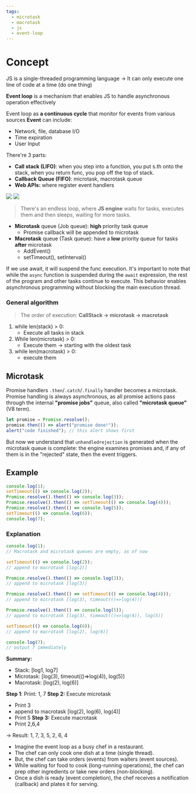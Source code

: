 ```yaml
---
tags:
  - microtask
  - macrotask
  - js
  - event-loop
---
```

# Concept
JS is a single-threaded programming language
-> It can only execute one line of code at a time (do one thing)

**Event loop** is a mechanism that enables JS to handle asynchronous operation effectively

Event loop as **a continuous cycle** that monitor for events from various sources
**Event** can include:
- Network, file, database I/O
- Time expiration 
- User Input


There're 3 parts:
- **Call stack (LIFO)**: when you step into a function, you put s.th onto the stack, when you return func, you pop off the top of stack.
- **Callback Queue (FIFO)**: microtask, macrotask queue
- **Web APIs:** where register event handlers

![](../assets/event-loop-1.png)
![](../assets/cb-queue.png)

> There's an endless loop, where **JS engine** waits for tasks, executes them and then sleeps, waiting for more tasks.
- **Microtask** queue (Job queue): **high** priority task queue
	- Promise callback will be appended to microtask
- **Macrotask** queue (Task queue): have a **low** priority queue for tasks **after** microtask
	- AddEvent()
	- setTimeout(), setInterval()


If we use await, it will suspend the func execution.
It's important to note that while the `async` function is suspended during the `await` expression, the rest of the program and other tasks continue to execute. This behavior enables asynchronous programming without blocking the main execution thread.

### General algorithm
> The order of execution: **CallStack -> microtask -> macrotask**
1. while len(stack) > 0:
	- Execute all tasks in stack
2. While len(microtask) > 0:
	- Execute them -> starting with the oldest task
3. while len(macrotask) > 0:
	- execute them

## Microtask
Promise handlers `.then`/`.catch`/`.finally` handler becomes a microtask.
Promise handling is always asynchronous, as all promise actions pass through the internal **"promise jobs"** queue, also called **"microtask queue"** (V8 term).
```javascript
let promise = Promise.resolve();
promise.then(() => alert("promise done!"));
alert("code finished"); // this alert shows first
```
But now we understand that `unhandledrejection` is generated when the microtask queue is complete: the engine examines promises and, if any of them is in the "rejected" state, then the event triggers.

## Example
```javascript
console.log(1);
setTimeout(() => console.log(2));
Promise.resolve().then(() => console.log(3));
Promise.resolve().then(() => setTimeout(() => console.log(4)));
Promise.resolve().then(() => console.log(5));
setTimeout(() => console.log(6));
console.log(7);
```
### Explanation
```javascript
console.log(1);
// Macrotask and microtask queues are empty, as of now

setTimeout(() => console.log(2));
// append to macrotask [log(2)]

Promise.resolve().then(() => console.log(3));
// append to microtask [log(3)]

Promise.resolve().then(() => setTimeout(() => console.log(4)));
// append to microtask [log(3), timeout(()=>log(4))]

Promise.resolve().then(() => console.log(5));
// append to microtask [log(3), timeout(()=>log(4)), log(5)]

setTimeout(() => console.log(6));
// append to macrotask [log(2), log(6)]

console.log(7);
// output 7 immediately
```
**Summary:**
- Stack: [log1, log7]
- Microtask: [log(3), timeout(()=>log(4)), log(5)]
- Macrotask: [log(2), log(6)]

**Step 1**: Print: 1, 7
**Step 2:** Execute microtask
- Print 3
- append to macrotask [log(2), log(6), log(4)]
- Print 5
**Step 3:** Execute macrotask
- Print 2,6,4

-> Result: 1, 7, 3, 5, 2, 6, 4


- Imagine the event loop as a busy chef in a restaurant.
- The chef can only cook one dish at a time (single thread).
- But, the chef can take orders (events) from waiters (event sources).
- While waiting for food to cook (long-running operations), the chef can prep other ingredients or take new orders (non-blocking).
- Once a dish is ready (event completion), the chef receives a notification (callback) and plates it for serving.